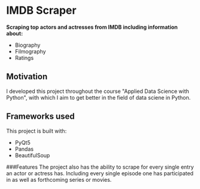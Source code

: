 # IMDB Scraper
<b>Scraping top actors and actresses from IMDB including information about:</b>
- Biography
- Filmography
- Ratings

## Motivation
I developed this project throughout the course "Applied Data Science with Python", with which I aim to get better in the field of data sciene in Python.

## Frameworks used
This project is built with:
- PyQt5
- Pandas
- BeautifulSoup

###Features
The project also has the ability to scrape for every single entry an actor or actress has. Including every single episode one has participated in as well as forthcoming series or movies.